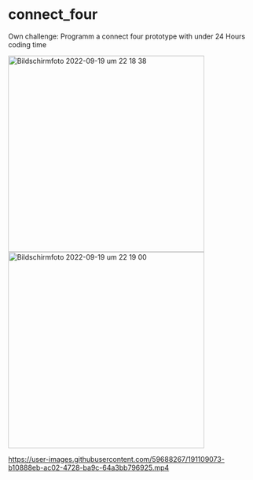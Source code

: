 # connect_four
Own challenge: Programm a connect four prototype with under 24 Hours coding time


<img width="399" alt="Bildschirmfoto 2022-09-19 um 22 18 38" src="https://user-images.githubusercontent.com/59688267/191109062-48c9278e-af7d-49b6-a718-02bc636d9927.png">
<img width="399" alt="Bildschirmfoto 2022-09-19 um 22 19 00" src="https://user-images.githubusercontent.com/59688267/191109069-249e16ee-e067-4c55-a6dd-744842718758.png">


https://user-images.githubusercontent.com/59688267/191109073-b10888eb-ac02-4728-ba9c-64a3bb796925.mp4

